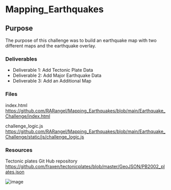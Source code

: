 # Mapping_Earthquakes

## Purpose

The purpose of this challenge was to build an earthquake map with two different maps and the earthquake overlay.

### Deliverables

- Deliverable 1: Add Tectonic Plate Data
- Deliverable 2: Add Major Earthquake Data
- Deliverable 3: Add an Additional Map

### Files

index.html  https://github.com/RARangel/Mapping_Earthquakes/blob/main/Earthquake_Challenge/index.html

challenge_logic.js  https://github.com/RARangel/Mapping_Earthquakes/blob/main/Earthquake_Challenge/static/js/challenge_logic.js

### Resources

Tectonic plates Git Hub repository  https://github.com/fraxen/tectonicplates/blob/master/GeoJSON/PB2002_plates.json

![image](https://user-images.githubusercontent.com/98564776/166184850-aad58232-1c6e-4992-9db1-11d2c21f1a04.png)
